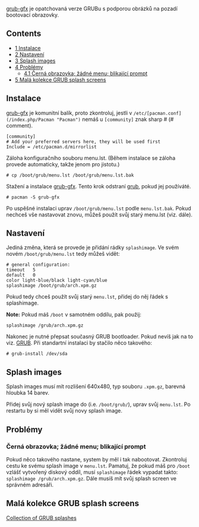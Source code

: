 [grub-gfx](https://aur.archlinux.org/packages/grub-gfx/) je opatchovaná verze GRUBu s podporou obrázků na pozadí bootovací obrazovky.

## Contents

*   [1 Instalace](#Instalace)
*   [2 Nastavení](#Nastaven.C3.AD)
*   [3 Splash images](#Splash_images)
*   [4 Problémy](#Probl.C3.A9my)
    *   [4.1 Černá obrazovka; žádné menu; blikající prompt](#.C4.8Cern.C3.A1_obrazovka.3B_.C5.BE.C3.A1dn.C3.A9_menu.3B_blikaj.C3.ADc.C3.AD_prompt)
*   [5 Malá kolekce GRUB splash screens](#Mal.C3.A1_kolekce_GRUB_splash_screens)

## Instalace

[grub-gfx](https://aur.archlinux.org/packages/grub-gfx/) je komunitní balík, proto zkontroluj, jestli v `/etc/[pacman.conf](/index.php/Pacman "Pacman")` nemáš u `[community]` znak sharp # (# comment).

```
[community]
# Add your preferred servers here, they will be used first
Include = /etc/pacman.d/mirrorlist

```

Záloha konfiguračního souboru menu.lst. (Během instalace se záloha provede automaticky, takže jenom pro jistotu.)

```
# cp /boot/grub/menu.lst /boot/grub/menu.lst.bak

```

Stažení a instalace [grub-gfx](https://aur.archlinux.org/packages/grub-gfx/). Tento krok odstraní [grub](https://www.archlinux.org/packages/?name=grub), pokud jej používáté.

```
# pacman -S grub-gfx

```

Po uspěšné instalaci uprav `/boot/grub/menu.lst` podle `menu.lst.bak`. Pokud nechceš vše nastavovat znovu, můžeš použít svůj starý menu.lst (viz. dále).

## Nastavení

Jediná změna, která se provede je přidání rádky `splashimage`. Ve svém novém `/boot/grub/menu.lst` tedy můžeš vidět:

```
# general configuration:
timeout   5
default   0
color light-blue/black light-cyan/blue
splashimage /boot/grub/arch.xpm.gz

```

Pokud tedy chceš použít svůj starý `menu.lst`, přidej do něj řádek s splashimage.

**Note:** Pokud máš `/boot` v samotném oddílu, pak použij:

```
splashimage /grub/arch.xpm.gz

```

Nakonec je nutné přepsat současný GRUB bootloader. Pokud nevíš jak na to viz. [GRUB](/index.php/GRUB "GRUB"). Při standartní instalaci by stačilo něco takového:

```
# grub-install /dev/sda

```

## Splash images

Splash images musí mít rozlišení 640x480, typ souboru `.xpm.gz`, barevná hloubka 14 barev.

Přidej svůj nový splash image do (i.e. `/boot/grub/`), uprav svůj `menu.lst`. Po restartu by si měl vidět svůj novy splash image.

## Problémy

### Černá obrazovka; žádné menu; blikající prompt

Pokud něco takového nastane, system by měl i tak nabootovat. Zkontroluj cestu ke svému splash image v `menu.lst`. Pamatuj, že pokud máš pro `/boot` vzlášť vytvořený diskový oddíl, musí `splashimage` řádek vypadat takto: `splashimage /grub/arch.xpm.gz`. Dále musíš mít svůj splash screen ve správném adresáři.

## Malá kolekce GRUB splash screens

[Collection of GRUB splashes](http://www.schultz-net.dk/grub.html)